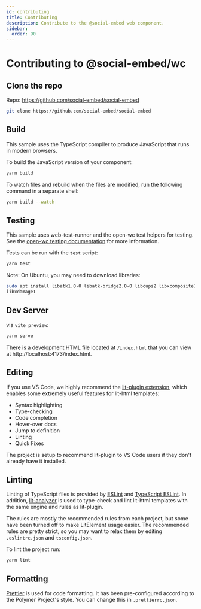 ```yaml
---
id: contributing
title: Contributing
description: Contribute to the @social-embed web component.
sidebar:
  order: 90
---
```


# Contributing to @social-embed/wc

## Clone the repo

Repo: https://github.com/social-embed/social-embed

```bash
git clone https://github.com/social-embed/social-embed
```

## Build

This sample uses the TypeScript compiler to produce JavaScript that runs in modern browsers.

To build the JavaScript version of your component:

```bash
yarn build
```

To watch files and rebuild when the files are modified, run the following command in a separate shell:

```bash
yarn build --watch
```

## Testing

This sample uses web-test-runner and the open-wc test helpers for testing. See the [open-wc testing documentation](https://open-wc.org/testing/testing.html) for more information.

Tests can be run with the `test` script:

```bash
yarn test
```

Note: On Ubuntu, you may need to download libraries:

```bash
sudo apt install libatk1.0-0 libatk-bridge2.0-0 libcups2 libxcomposite1
libxdamage1
```

## Dev Server

via `vite preview`:

```bash
yarn serve
```

There is a development HTML file located at `/index.html` that you can view at http://localhost:4173/index.html.

## Editing

If you use VS Code, we highly recommend the [lit-plugin extension](https://marketplace.visualstudio.com/items?itemName=runem.lit-plugin), which enables some extremely useful features for lit-html templates:

- Syntax highlighting
- Type-checking
- Code completion
- Hover-over docs
- Jump to definition
- Linting
- Quick Fixes

The project is setup to recommend lit-plugin to VS Code users if they don't already have it installed.

## Linting

Linting of TypeScript files is provided by [ESLint](https://eslint.org) and [TypeScript ESLint](https://github.com/typescript-eslint/typescript-eslint). In addition, [lit-analyzer](https://www.npmjs.com/package/lit-analyzer) is used to type-check and lint lit-html templates with the same engine and rules as lit-plugin.

The rules are mostly the recommended rules from each project, but some have been turned off to make LitElement usage easier. The recommended rules are pretty strict, so you may want to relax them by editing `.eslintrc.json` and `tsconfig.json`.

To lint the project run:

```bash
yarn lint
```

## Formatting

[Prettier](https://prettier.io/) is used for code formatting. It has been pre-configured according to the Polymer Project's style. You can change this in `.prettierrc.json`.
